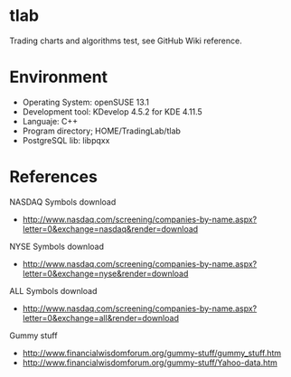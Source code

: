 # tlab
Trading charts and algorithms test, see GitHub  Wiki reference.
# Environment
* Operating System: openSUSE 13.1
* Development tool: KDevelop 4.5.2 for KDE 4.11.5
* Languaje: C++
* Program directory; HOME/TradingLab/tlab
* PostgreSQL lib: libpqxx

# References
NASDAQ Symbols download

* http://www.nasdaq.com/screening/companies-by-name.aspx?letter=0&exchange=nasdaq&render=download

NYSE Symbols download

* http://www.nasdaq.com/screening/companies-by-name.aspx?letter=0&exchange=nyse&render=download

ALL Symbols download

* http://www.nasdaq.com/screening/companies-by-name.aspx?letter=0&exchange=all&render=download

Gummy stuff

* http://www.financialwisdomforum.org/gummy-stuff/gummy_stuff.htm
* http://www.financialwisdomforum.org/gummy-stuff/Yahoo-data.htm



